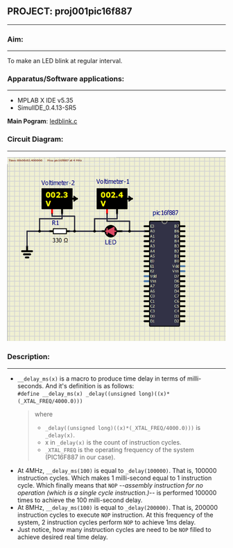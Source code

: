<!-- README.md file for proj001pic16f887 -->

## PROJECT: proj001pic16f887
---


### Aim:
---
To make an LED blink at regular interval.


### Apparatus/Software applications: 
---
- MPLAB X IDE v5.35
- SimulIDE_0.4.13-SR5

**Main Pogram**: [ledblink.c](proj001pic16f887.X/ledblink.c)

### Circuit Diagram: 
---
![proj001pic16f887.png](proj001pic16f887.png)


### Description: 
---
* `__delay_ms(x)` is a macro to produce time delay in terms of milli-seconds. And it's definition is as follows:  
`#define __delay_ms(x) _delay((unsigned long)((x)*(_XTAL_FREQ/4000.0)))`  
    > where 
    > - `_delay((unsigned long)((x)*(_XTAL_FREQ/4000.0)))` is `_delay(x)`.  
    > - x in `_delay(x)` is the count of instruction cycles.  
    > - `_XTAL_FREQ` is the operating frequency of the system (PIC16F887 in our case).
* At 4MHz, `__delay_ms(100)` is equal to `_delay(100000)`. That is, 100000 instruction cycles. Which makes 1 milli-second equal to 1 instruction cycle. Which finally means that `NOP` _--assembly instruction for no operation (which is a single cycle instruction.)--_ is performed 100000 times to achieve the 100 milli-second delay.  
* At 8MHz, `__delay_ms(100)` is equal to `_delay(200000)`. That is, 200000 instruction cycles to execute `NOP` instruction. At this frequency of the system, 2 instruction cycles perform `NOP` to achieve 1ms delay.  
* Just notice, how many instruction cycles are need to be `NOP` filled to achieve desired real time delay.
